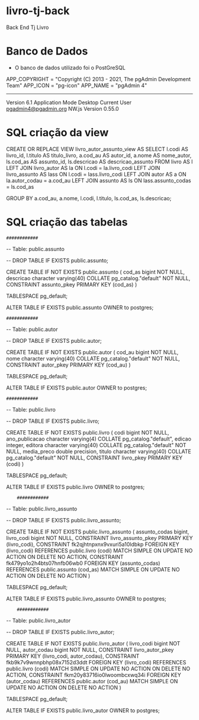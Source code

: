 # livro-tj-back
Back End Tj Livro

# Banco de Dados

* O banco de dados utilizado foi o PostGreSQL

APP_COPYRIGHT = "Copyright (C) 2013 - 2021, The pgAdmin Development Team"
APP_ICON = "pg-icon"
APP_NAME = "pgAdmin 4"

-----------------------------

Version
6.1
Application Mode
Desktop
Current User
pgadmin4@pgadmin.org
NW.js Version
0.55.0


# SQL criação da view

CREATE OR REPLACE VIEW livro_autor_assunto_view AS
SELECT
    l.codi AS livro_id,
    l.titulo AS titulo_livro,
    a.cod_au  AS autor_id,
    a.nome AS nome_autor,
	ls.cod_as AS assunto_id,
    ls.descricao AS descricao_assunto
FROM
    livro AS l
LEFT JOIN
    livro_autor AS la ON l.codi = la.livro_codi
LEFT JOIN
    livro_assunto AS lass ON l.codi = lass.livro_codi
LEFT JOIN
    autor AS a ON la.autor_codau = a.cod_au
LEFT JOIN
   assunto AS ls ON lass.assunto_codas = ls.cod_as

GROUP BY
	a.cod_au,
	a.nome,
	l.codi,
    l.titulo,
	ls.cod_as,
    ls.descricao;
	

# SQL criação das tabelas

	############
	
-- Table: public.assunto

-- DROP TABLE IF EXISTS public.assunto;

CREATE TABLE IF NOT EXISTS public.assunto
(
    cod_as bigint NOT NULL,
    descricao character varying(40) COLLATE pg_catalog."default" NOT NULL,
    CONSTRAINT assunto_pkey PRIMARY KEY (cod_as)
)

TABLESPACE pg_default;

ALTER TABLE IF EXISTS public.assunto
    OWNER to postgres;
	
	############
	
-- Table: public.autor

-- DROP TABLE IF EXISTS public.autor;

CREATE TABLE IF NOT EXISTS public.autor
(
    cod_au bigint NOT NULL,
    nome character varying(40) COLLATE pg_catalog."default" NOT NULL,
    CONSTRAINT autor_pkey PRIMARY KEY (cod_au)
)

TABLESPACE pg_default;

ALTER TABLE IF EXISTS public.autor
    OWNER to postgres;
	
	############

-- Table: public.livro

-- DROP TABLE IF EXISTS public.livro;

CREATE TABLE IF NOT EXISTS public.livro
(
    codi bigint NOT NULL,
    ano_publicacao character varying(4) COLLATE pg_catalog."default",
    edicao integer,
    editora character varying(40) COLLATE pg_catalog."default" NOT NULL,
    media_preco double precision,
    titulo character varying(40) COLLATE pg_catalog."default" NOT NULL,
    CONSTRAINT livro_pkey PRIMARY KEY (codi)
)

TABLESPACE pg_default;

ALTER TABLE IF EXISTS public.livro
    OWNER to postgres;
	
		############
	
-- Table: public.livro_assunto

-- DROP TABLE IF EXISTS public.livro_assunto;

CREATE TABLE IF NOT EXISTS public.livro_assunto
(
    assunto_codas bigint,
    livro_codi bigint NOT NULL,
    CONSTRAINT livro_assunto_pkey PRIMARY KEY (livro_codi),
    CONSTRAINT fk2qjhtnpxnx9vxuri5a10ldbkp FOREIGN KEY (livro_codi)
        REFERENCES public.livro (codi) MATCH SIMPLE
        ON UPDATE NO ACTION
        ON DELETE NO ACTION,
    CONSTRAINT fk479yo1o2h4bts07hnfb06wb0 FOREIGN KEY (assunto_codas)
        REFERENCES public.assunto (cod_as) MATCH SIMPLE
        ON UPDATE NO ACTION
        ON DELETE NO ACTION
)

TABLESPACE pg_default;

ALTER TABLE IF EXISTS public.livro_assunto
    OWNER to postgres;
	
		############	
	
	
-- Table: public.livro_autor

-- DROP TABLE IF EXISTS public.livro_autor;

CREATE TABLE IF NOT EXISTS public.livro_autor
(
    livro_codi bigint NOT NULL,
    autor_codau bigint NOT NULL,
    CONSTRAINT livro_autor_pkey PRIMARY KEY (livro_codi, autor_codau),
    CONSTRAINT fkb9k7v9wnnpbhp08x7152d3ddt FOREIGN KEY (livro_codi)
        REFERENCES public.livro (codi) MATCH SIMPLE
        ON UPDATE NO ACTION
        ON DELETE NO ACTION,
    CONSTRAINT fkm20y83716io0lwoombcxwq34i FOREIGN KEY (autor_codau)
        REFERENCES public.autor (cod_au) MATCH SIMPLE
        ON UPDATE NO ACTION
        ON DELETE NO ACTION
)

TABLESPACE pg_default;

ALTER TABLE IF EXISTS public.livro_autor
    OWNER to postgres;